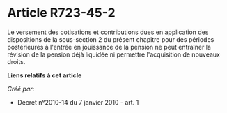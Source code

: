 # Article R723-45-2

Le versement des cotisations et contributions dues en application des dispositions de la sous-section 2 du présent chapitre
pour des périodes postérieures à l'entrée en jouissance de la pension ne peut entraîner la révision de la pension déjà
liquidée ni permettre l'acquisition de nouveaux droits.

**Liens relatifs à cet article**

_Créé par_:

  - Décret n°2010-14 du 7 janvier 2010 - art. 1
